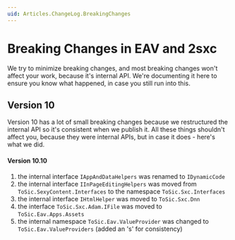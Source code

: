 ```yaml
---
uid: Articles.ChangeLog.BreakingChanges
---
```


# Breaking Changes in EAV and 2sxc

We try to minimize breaking changes, and most breaking changes won't affect your work, because it's internal API. 
We're documenting it here to ensure you know what happened, in case you still run into this.

## Version 10

Version 10 has a lot of small breaking changes because we restructured the internal API so it's consistent when we publish it. 
All these things shouldn't affect you, because they were internal APIs, but in case it does - here's what we did.

#### Version 10.10

1. the internal interface `IAppAndDataHelpers` was renamed to `IDynamicCode`
1. the internal interface `IInPageEditingHelpers` was moved from `ToSic.SexyContent.Interfaces` to the namespace `ToSic.Sxc.Interfaces`
1. the internal interface `IHtmlHelper` was moved to `ToSic.Sxc.Dnn`
1. the interface `ToSic.Sxc.Adam.IFile` was moved to `ToSic.Eav.Apps.Assets`
1. the internal namespace `ToSic.Eav.ValueProvider` was changed to `ToSic.Eav.ValueProviders` (added an 's' for consistency)